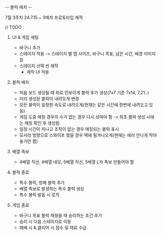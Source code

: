 -- 블럭 매치 --

7월 3주차 
24.7.15 ~ 3매치 프로토타입 제작

// TODO : 
1. UI & 게임 세팅
	- 바구니 추가
	- 스테이지 적용
	  -> 스테이지 별 맵 사이즈, 바구니 목표, 남은 시간, 배경 이미지 등
	- 스테이지 선택 씬 제작
   	    - 제작 UI 적용

2. 블럭 배치
	- 처음 보드 생성될 때 위로 안보이게 블럭 추가 생성(7x7 기준 7x14, 7,21..)
	- 미리 생성된 블럭이 내려오게 변경
	- 모든 블럭이 일정한 속도로 내려오게(현재는 같은 시간에 한번에 내려오고 있음)
	- 게임 도중 매칭 경우의 수가 없는 경우 다시 섞여야 함
	  -> 최초 블럭 생성 시에는 매칭 확인 후 생성됨
	- 일정 시간이 지나고 조작이 없는 경우 매칭되는 블럭 표시
	- 모서리 방향으로 스와이프 했을 경우 벽에 튕겨나오게(현재는 에러 안나게 막아놓기만 함)

3. 배열 족보
	- 4배열 직선, 4배열 네모, 5배열 직선, 5배열 L자 족보 만들어야 함

4. 블럭 종료
	- 특수 블럭, 방해 블럭 추가
	- 배열 족보로 발생하는 특수 블럭 생성
	- 특수 블럭 발동 시 로직
                 
5. 게임 종료
	- 바구니 목표 블럭 채웠을 때 승리하는 조건 추가
	- 승리 시 다음 스테이지로 이동
	- 패배 시 & 클리어 시 점수 및 재료 수급
